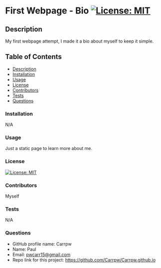   # First Webpage - Bio     [![License: MIT](https://img.shields.io/badge/License-MIT-yellow.svg)](https://opensource.org/licenses/MIT)


  ## Description

  My first webpage attempt, I made it a bio about myself to keep it simple.

  ## Table of Contents

  * [Description](#description)
  * [Installation](#installation)
  * [Usage](#usage)
  * [License](#license)
  * [Contributors](#contributors)
  * [Tests](#tests)
  * [Questions](#questions)
  
  ### Installation

  N/A

  ### Usage

  Just a static page to learn more about me.

  ### License

  [![License: MIT](https://img.shields.io/badge/License-MIT-yellow.svg)](https://opensource.org/licenses/MIT)

  ### Contributors

  Myself

  ### Tests

  N/A

  ### Questions

  * GitHub profile name: Carrpw
  * Name: Paul 
  * Email: pwcarr15@gmail.com
  * Repo link for this project: https://github.com/Carrpw/Carrpw.github.io

